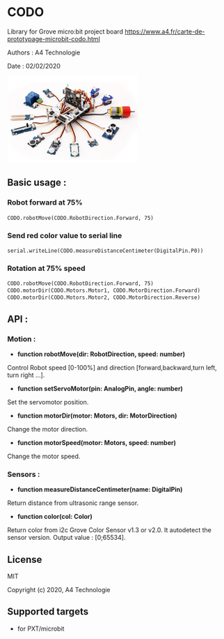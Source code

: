 # CODO
Library for Grove micro:bit project board
https://www.a4.fr/carte-de-prototypage-microbit-codo.html

Authors : A4 Technologie

Date : 02/02/2020

![](icon.png)  

## Basic usage :

### Robot forward at 75%

```blocks
CODO.robotMove(CODO.RobotDirection.Forward, 75)
```
### Send red color value to serial line

```blocks
serial.writeLine(CODO.measureDistanceCentimeter(DigitalPin.P0))
```
### Rotation at 75% speed

```blocks
CODO.robotMove(CODO.RobotDirection.Forward, 75)
CODO.motorDir(CODO.Motors.Motor1, CODO.MotorDirection.Forward)
CODO.motorDir(CODO.Motors.Motor2, CODO.MotorDirection.Reverse)
```

## API :

### Motion :

- **function robotMove(dir: RobotDirection, speed: number)**

Control Robot speed [0-100%] and direction [forward,backward,turn left, turn right ...].

- **function setServoMotor(pin: AnalogPin, angle: number)**

Set the servomotor position.

- **function motorDir(motor: Motors, dir: MotorDirection)**

Change the motor direction.

- **function motorSpeed(motor: Motors, speed: number)**

Change the motor speed.

### Sensors :

- **function measureDistanceCentimeter(name: DigitalPin)**

Return distance from ultrasonic range sensor.
    
- **function color(col: Color)**

Return color from i2c Grove Color Sensor v1.3 or v2.0. It autodetect the sensor version. Output value : [0;65534].

## License

MIT

Copyright (c) 2020, A4 Technologie

## Supported targets

* for PXT/microbit
